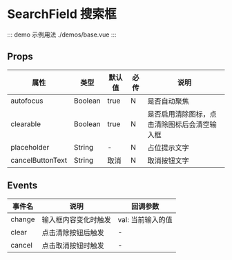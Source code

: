 # SearchField 搜索框

::: demo 示例用法 ./demos/base.vue
:::

## Props

| 属性 | 类型 | 默认值 | 必传 | 说明 |
|-----|-----|-----|-----|-----|
|autofocus|Boolean|true|N|是否自动聚焦|
|clearable|Boolean|true|N|是否启用清除图标，点击清除图标后会清空输入框|
|placeholder|String|-|N|占位提示文字|
|cancelButtonText|String|取消|N|取消按钮文字|

## Events

| 事件名 | 说明 | 回调参数 |
|-------|-----|---------|
|change|输入框内容变化时触发|val: 当前输入的值|
|clear|点击清除按钮后触发|-|
|cancel|点击取消按钮时触发|-|
